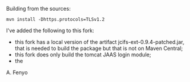 
Building from the sources:

    mvn install -Dhttps.protocols=TLSv1.2

I've added the following to this fork:
- this fork has a local version of the artifact jcifs-ext-0.9.4-patched.jar, that is needed to build the package but that is not on Maven Central;
- this fork does only build the tomcat JAAS login module;
- the 

A. Fenyo
